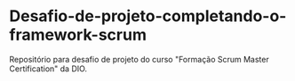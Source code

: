 # Desafio-de-projeto-completando-o-framework-scrum
Repositório para desafio de projeto do curso "Formação Scrum Master Certification" da DIO.

